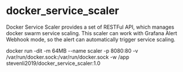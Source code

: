 # docker_service_scaler

Docker Service Scaler provides a set of RESTFul API, which manages docker swarm service scaling. This scaler can work with Grafana Alert Webhook mode, so the alert can automatically trigger service scaling. 

docker run -dit -m 64MB --name scaler -p 8080:80 -v /var/run/docker.sock:/var/run/docker.sock -w /app stevenli2019/docker_service_scaler:1.0
